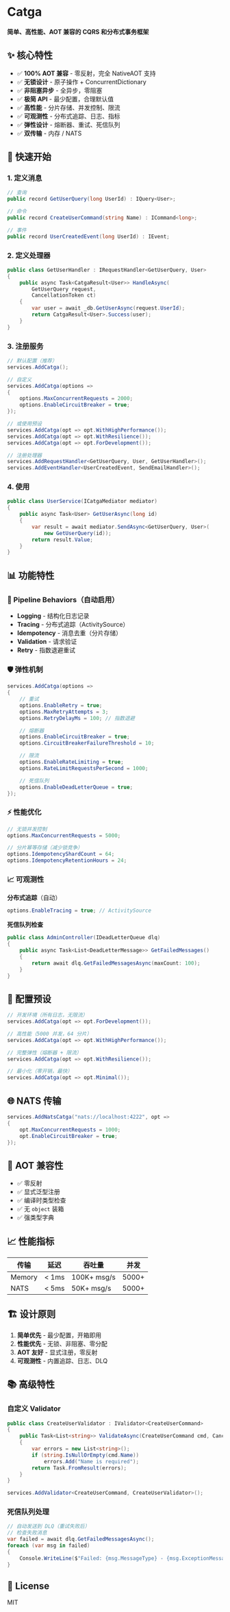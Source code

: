# Catga

**简单、高性能、AOT 兼容的 CQRS 和分布式事务框架**

## ✨ 核心特性

- ✅ **100% AOT 兼容** - 零反射，完全 NativeAOT 支持
- ✅ **无锁设计** - 原子操作 + ConcurrentDictionary
- ✅ **非阻塞异步** - 全异步，零阻塞
- ✅ **极简 API** - 最少配置，合理默认值
- ✅ **高性能** - 分片存储、并发控制、限流
- ✅ **可观测性** - 分布式追踪、日志、指标
- ✅ **弹性设计** - 熔断器、重试、死信队列
- ✅ **双传输** - 内存 / NATS

## 🚀 快速开始

### 1. 定义消息

```csharp
// 查询
public record GetUserQuery(long UserId) : IQuery<User>;

// 命令
public record CreateUserCommand(string Name) : ICommand<long>;

// 事件
public record UserCreatedEvent(long UserId) : IEvent;
```

### 2. 定义处理器

```csharp
public class GetUserHandler : IRequestHandler<GetUserQuery, User>
{
    public async Task<CatgaResult<User>> HandleAsync(
        GetUserQuery request,
        CancellationToken ct)
    {
        var user = await _db.GetUserAsync(request.UserId);
        return CatgaResult<User>.Success(user);
    }
}
```

### 3. 注册服务

```csharp
// 默认配置（推荐）
services.AddCatga();

// 自定义
services.AddCatga(options =>
{
    options.MaxConcurrentRequests = 2000;
    options.EnableCircuitBreaker = true;
});

// 或使用预设
services.AddCatga(opt => opt.WithHighPerformance());
services.AddCatga(opt => opt.WithResilience());
services.AddCatga(opt => opt.ForDevelopment());

// 注册处理器
services.AddRequestHandler<GetUserQuery, User, GetUserHandler>();
services.AddEventHandler<UserCreatedEvent, SendEmailHandler>();
```

### 4. 使用

```csharp
public class UserService(ICatgaMediator mediator)
{
    public async Task<User> GetUserAsync(long id)
    {
        var result = await mediator.SendAsync<GetUserQuery, User>(
            new GetUserQuery(id));
        return result.Value;
    }
}
```

## 📊 功能特性

### 🔄 Pipeline Behaviors（自动启用）

- **Logging** - 结构化日志记录
- **Tracing** - 分布式追踪（ActivitySource）
- **Idempotency** - 消息去重（分片存储）
- **Validation** - 请求验证
- **Retry** - 指数退避重试

### 🛡️ 弹性机制

```csharp
services.AddCatga(options =>
{
    // 重试
    options.EnableRetry = true;
    options.MaxRetryAttempts = 3;
    options.RetryDelayMs = 100; // 指数退避

    // 熔断器
    options.EnableCircuitBreaker = true;
    options.CircuitBreakerFailureThreshold = 10;

    // 限流
    options.EnableRateLimiting = true;
    options.RateLimitRequestsPerSecond = 1000;

    // 死信队列
    options.EnableDeadLetterQueue = true;
});
```

### ⚡ 性能优化

```csharp
// 无锁并发控制
options.MaxConcurrentRequests = 5000;

// 分片幂等存储（减少锁竞争）
options.IdempotencyShardCount = 64;
options.IdempotencyRetentionHours = 24;
```

### 📈 可观测性

**分布式追踪**（自动）
```csharp
options.EnableTracing = true; // ActivitySource
```

**死信队列检查**
```csharp
public class AdminController(IDeadLetterQueue dlq)
{
    public async Task<List<DeadLetterMessage>> GetFailedMessages()
    {
        return await dlq.GetFailedMessagesAsync(maxCount: 100);
    }
}
```

## 🎯 配置预设

```csharp
// 开发环境（所有日志，无限流）
services.AddCatga(opt => opt.ForDevelopment());

// 高性能（5000 并发，64 分片）
services.AddCatga(opt => opt.WithHighPerformance());

// 完整弹性（熔断器 + 限流）
services.AddCatga(opt => opt.WithResilience());

// 最小化（零开销，最快）
services.AddCatga(opt => opt.Minimal());
```

## 🌐 NATS 传输

```csharp
services.AddNatsCatga("nats://localhost:4222", opt =>
{
    opt.MaxConcurrentRequests = 1000;
    opt.EnableCircuitBreaker = true;
});
```

## 🔧 AOT 兼容性

- ✅ 零反射
- ✅ 显式泛型注册
- ✅ 编译时类型检查
- ✅ 无 `object` 装箱
- ✅ 强类型字典

## 📈 性能指标

| 传输 | 延迟 | 吞吐量 | 并发 |
|------|------|--------|------|
| Memory | < 1ms | 100K+ msg/s | 5000+ |
| NATS | < 5ms | 50K+ msg/s | 5000+ |

## 🏗️ 设计原则

1. **简单优先** - 最少配置，开箱即用
2. **性能优先** - 无锁、非阻塞、零分配
3. **AOT 友好** - 显式注册，零反射
4. **可观测性** - 内置追踪、日志、DLQ

## 📚 高级特性

### 自定义 Validator

```csharp
public class CreateUserValidator : IValidator<CreateUserCommand>
{
    public Task<List<string>> ValidateAsync(CreateUserCommand cmd, CancellationToken ct)
    {
        var errors = new List<string>();
        if (string.IsNullOrEmpty(cmd.Name))
            errors.Add("Name is required");
        return Task.FromResult(errors);
    }
}

services.AddValidator<CreateUserCommand, CreateUserValidator>();
```

### 死信队列处理

```csharp
// 自动发送到 DLQ（重试失败后）
// 检查失败消息
var failed = await dlq.GetFailedMessagesAsync();
foreach (var msg in failed)
{
    Console.WriteLine($"Failed: {msg.MessageType} - {msg.ExceptionMessage}");
}
```

## 📄 License

MIT
